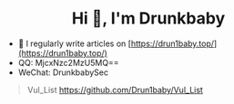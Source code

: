 <h1 align="center">Hi 👋, I'm Drunkbaby</h1>

- 📝 I regularly write articles on [https://drun1baby.top/](https://drun1baby.top/)
- QQ: MjcxNzc2MzU5MQ==
- WeChat: DrunkbabySec

> Vul_List
https://github.com/Drun1baby/Vul_List
